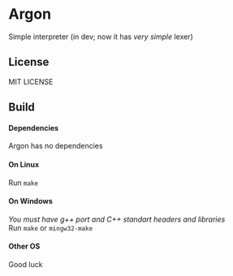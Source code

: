 # Argon
Simple interpreter (in dev; now it has *very simple* lexer)
## License
MIT LICENSE
## Build
#### Dependencies
Argon has no dependencies
#### On Linux
Run `make`
#### On Windows
*You must have g++ port and C++ standart headers and libraries*  
Run `make` or `mingw32-make`
#### Other OS
Good luck
